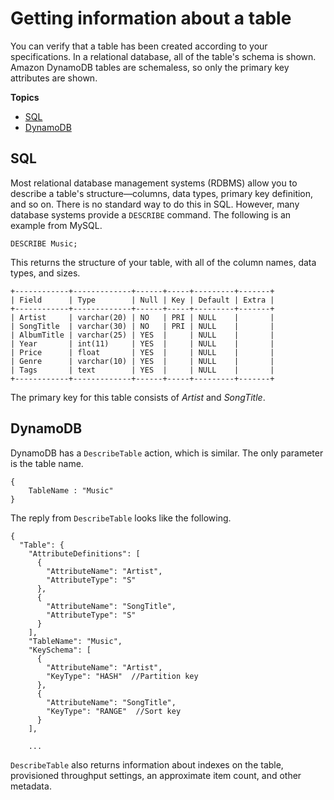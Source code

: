 # Getting information about a table<a name="SQLtoNoSQL.GetTableInfo"></a>

You can verify that a table has been created according to your specifications\. In a relational database, all of the table's schema is shown\. Amazon DynamoDB tables are schemaless, so only the primary key attributes are shown\.

**Topics**
+ [SQL](#SQLtoNoSQL.GetTableInfo.SQL)
+ [DynamoDB](#SQLtoNoSQL.GetTableInfo.DynamoDB)

## SQL<a name="SQLtoNoSQL.GetTableInfo.SQL"></a>

Most relational database management systems \(RDBMS\) allow you to describe a table's structure—columns, data types, primary key definition, and so on\. There is no standard way to do this in SQL\. However, many database systems provide a `DESCRIBE` command\. The following is an example from MySQL\.

```
DESCRIBE Music;
```

This returns the structure of your table, with all of the column names, data types, and sizes\.

```
+------------+-------------+------+-----+---------+-------+
| Field      | Type        | Null | Key | Default | Extra |
+------------+-------------+------+-----+---------+-------+
| Artist     | varchar(20) | NO   | PRI | NULL    |       |
| SongTitle  | varchar(30) | NO   | PRI | NULL    |       |
| AlbumTitle | varchar(25) | YES  |     | NULL    |       |
| Year       | int(11)     | YES  |     | NULL    |       |
| Price      | float       | YES  |     | NULL    |       |
| Genre      | varchar(10) | YES  |     | NULL    |       |
| Tags       | text        | YES  |     | NULL    |       |
+------------+-------------+------+-----+---------+-------+
```

The primary key for this table consists of *Artist* and *SongTitle*\.

## DynamoDB<a name="SQLtoNoSQL.GetTableInfo.DynamoDB"></a>

DynamoDB has a `DescribeTable` action, which is similar\. The only parameter is the table name\.

```
{
    TableName : "Music"
}
```

The reply from `DescribeTable` looks like the following\.

```
{
  "Table": {
    "AttributeDefinitions": [
      {
        "AttributeName": "Artist",
        "AttributeType": "S"
      },
      {
        "AttributeName": "SongTitle",
        "AttributeType": "S"
      }
    ],
    "TableName": "Music",
    "KeySchema": [
      {
        "AttributeName": "Artist",
        "KeyType": "HASH"  //Partition key
      },
      {
        "AttributeName": "SongTitle",
        "KeyType": "RANGE"  //Sort key
      }
    ],

    ...
```

`DescribeTable` also returns information about indexes on the table, provisioned throughput settings, an approximate item count, and other metadata\.